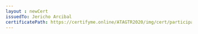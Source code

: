 ```yaml
--- 
layout : newCert 
issuedTo: Jericho Arcibal 
certificatePath: https://certifyme.online/ATAGTR2020/img/cert/participant/JerichoArcibal_74a59.png
--- 
```

